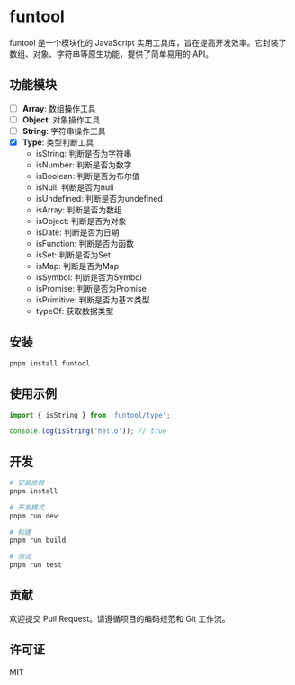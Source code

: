 # funtool

funtool 是一个模块化的 JavaScript 实用工具库，旨在提高开发效率。它封装了数组、对象、字符串等原生功能，提供了简单易用的 API。

## 功能模块

- [ ] **Array**: 数组操作工具
- [ ] **Object**: 对象操作工具
- [ ] **String**: 字符串操作工具
- [x] **Type**: 类型判断工具
  - isString: 判断是否为字符串
  - isNumber: 判断是否为数字
  - isBoolean: 判断是否为布尔值
  - isNull: 判断是否为null
  - isUndefined: 判断是否为undefined
  - isArray: 判断是否为数组
  - isObject: 判断是否为对象
  - isDate: 判断是否为日期
  - isFunction: 判断是否为函数
  - isSet: 判断是否为Set
  - isMap: 判断是否为Map
  - isSymbol: 判断是否为Symbol
  - isPromise: 判断是否为Promise
  - isPrimitive: 判断是否为基本类型
  - typeOf: 获取数据类型

## 安装

```bash
pnpm install funtool
```

## 使用示例

```javascript
import { isString } from 'funtool/type';

console.log(isString('hello')); // true
```

## 开发

```bash
# 安装依赖
pnpm install

# 开发模式
pnpm run dev

# 构建
pnpm run build

# 测试
pnpm run test
```

## 贡献

欢迎提交 Pull Request。请遵循项目的编码规范和 Git 工作流。

## 许可证

MIT
